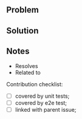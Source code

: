 ## Problem

<!--
Describe in details the problem or scenario that this PR is fixing.

If this is a feature addition or change, then focus on the WHY you are making the change.
E.g.: As a user of my dApp, I want to know that X happened when I do Y.

If this is a bug fix, please describe why the old behavior was problematic.
-->

## Solution

<!-- describe the new behavior --> 

## Notes

<!-- Remove items that are not relevant -->

- Resolves <issue number>
- Related to <link to specs>


Contribution checklist:
- [ ] covered by unit tests;
- [ ] covered by e2e test;
- [ ] linked with parent issue;
